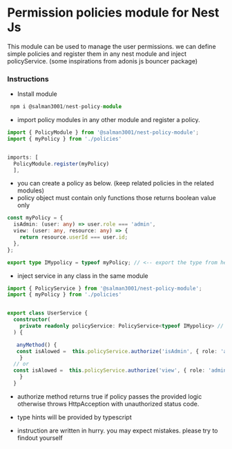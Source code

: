 # Permission policies module for Nest Js

This module can be used to manage the user permissions. we can define simple policies and register them in any nest module and inject policyService. (some inspirations from adonis js bouncer package)

### Instructions

- Install module

```typescript
 npm i @salman3001/nest-policy-module
```

- import policy modules in any other module and register a policy.

```typescript
import { PolicyModule } from '@salman3001/nest-policy-module';
import { myPolicy } from './policies'


imports: [
  PolicyModule.register(myPolicy)
  ],

```

- you can create a policy as below. (keep related policies in the related modules)
- policy object must contain only functions those returns boolean value only

```typescript
const myPolicy = {
  isAdmin: (user: any) => user.role === 'admin',
  view: (user: any, resource: any) => {
    return resource.userId === user.id;
  },
};

export type IMypolicy = typeof myPolicy; // <-- export the type from here as it will be used while injecting service
```

- inject service in any class in the same module

```typescript
import { PolicyService } from '@salman3001/nest-policy-module';
import { myPolicy } from './policies'


export class UserService {
  constructor(
    private readonly policyService: PolicyService<typeof IMypolicy> // provide generic for typehints,
  ) {

   anyMethod() {
   const isAlowed =  this.policyService.authorize('isAdmin', { role: 'admin' });
    }
  // or
  const isAlowed =  this.policyService.authorize('view', { role: 'admin' });
    }
  }

```

- authorize method returns true if policy passes the provided logic otherwise throws HttpAcception with unauthorized status code.

- type hints will be provided by typescript

- instruction are written in hurry. you may expect mistakes. please try to findout yourself
